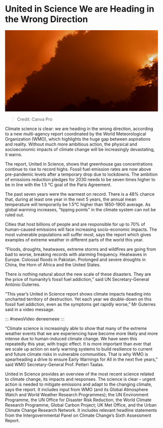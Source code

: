 ﻿# United in Science We are Heading in the Wrong Direction

![Canva Pro](https://raw.githubusercontent.com/umutkenar/md-test/main/news/United%20in%20Science%20-%20We%20are%20Heading%20in%20the%20Wrong%20Direction/image_01.png)

> Credit: Canva Pro

Climate science is clear: we are heading in the wrong direction, according to a new multi-agency report coordinated by the World Meteorological Organization (WMO), which highlights the huge gap between aspirations and reality. Without much more ambitious action, the physical and socioeconomic impacts of climate change will be increasingly devastating, it warns.

The report, United in Science, shows that greenhouse gas concentrations continue to rise to record highs. Fossil fuel emission rates are now above pre-pandemic levels after a temporary drop due to lockdowns. The ambition of emissions reduction pledges for 2030 needs to be seven times higher to be in line with the 1.5 °C goal of the Paris Agreement.

The past seven years were the warmest on record. There is a 48% chance that, during at least one year in the next 5 years, the annual mean temperature will temporarily be 1.5°C higher than 1850-1900 average. As global warming increases, “tipping points” in the climate system can not be ruled out.

Cities that host billions of people and are responsible for up to 70% of human-caused emissions will face increasing socio-economic impacts. The most vulnerable populations will suffer most, says the report which gives examples of extreme weather in different parts of the world this year.

“Floods, droughts, heatwaves, extreme storms and wildfires are going from bad to worse, breaking records with alarming frequency. Heatwaves in Europe. Colossal floods in Pakistan. Prolonged and severe droughts in China, the Horn of Africa and the United States.

There is nothing natural about the new scale of these disasters. They are the price of humanity’s fossil fuel addiction,” said UN Secretary-General António Guterres.

“This year’s United in Science report shows climate impacts heading into uncharted territory of destruction. Yet each year we double-down on this fossil fuel addiction, even as the symptoms get rapidly worse,” Mr Guterres said in a video message.

::: #newsVideo
deneemeee
:::

“Climate science is increasingly able to show that many of the extreme weather events that we are experiencing have become more likely and more intense due to human-induced climate change. We have seen this repeatedly this year, with tragic effect. It is more important than ever that we scale up action on early warning systems to build resilience to current and future climate risks in vulnerable communities. That is why WMO is spearheading a drive to ensure Early Warnings for All in the next five years,” said WMO Secretary-General Prof. Petteri Taalas.

United in Science provides an overview of the most recent science related to climate change, its impacts and responses. The science is clear – urgent action is needed to mitigate emissions and adapt to the changing climate, says the report. It includes input from WMO (and its Global Atmosphere Watch and World Weather Research Programmes); the UN Environment Programme, the UN Office for Disaster Risk Reduction, the World Climate Research Programme, Global Carbon Project; UK Met Office, and the Urban Climate Change Research Network. It includes relevant headline statements from the Intergovernmental Panel on Climate Change’s Sixth Assessment Report.
